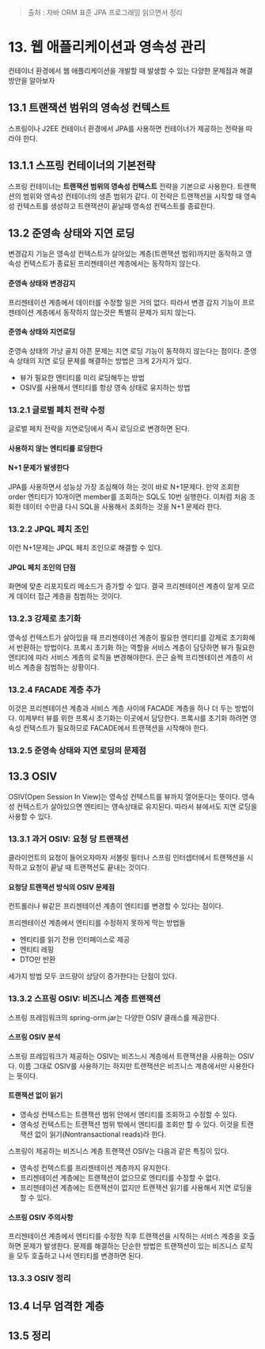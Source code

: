> 출처 : 자바 ORM 표준 JPA 프로그래밍 읽으면서 정리  

# 13. 웹 애플리케이션과 영속성 관리
컨테이너 환경에서 웹 애플리케이션을 개발할 때 발생할 수 있는 다양한 문제점과 해결 방안을 알아보자

## 13.1 트랜잭션 범위의 영속성 컨텍스트
스프링이나 J2EE 컨테이너 환경에서 JPA를 사용하면 컨테이너가 제공하는 전략을 따라야 한다.

## 13.1.1 스프링 컨테이너의 기본전략
스프링 컨테이너는 **트랜잭션 범위의 영속성 컨텍스트** 전략을 기본으로 사용한다.
트랜잭션의 범위와 영속성 컨테이너의 생존 범위가 같다. 이 전략은 트랜잭션을 시작할 때 영속성 컨텍스트를 생성하고
트랜잭션이 끝날때 영속성 컨텍스트를 종료한다.

## 13.2 준영속 상태와 지연 로딩
변경감지 기능은 영속성 컨텍스트가 살아있는 계층(트랜잭션 범위)까지만 동작하고 
영속성 컨텍스트가 종료된 프리젠테이션 계층에서는 동작하지 않는다.

#### 준영속 상태와 변경감지
프리젠테이션 계층에서 데이터를 수정할 일은 거의 없다. 
따라서 변경 감지 기능이 프르젠테이션 계층에서 동작하지 않는것은 특별히 문제가 되지 않는다.

#### 준영속 상태와 지연로딩
준영속 상태의 가낭 골치 아픈 문제는 지연 로딩 기능이 동작하지 않는다는 점이다.
준영속 상태의 지연 로딩 문제를 해결하는 방법은 크게 2가지가 있다.
- 뷰가 필요한 엔티티를 미리 로딩해두는 방법
- OSIV를 사용해서 엔티티를 항상 영속 상태로 유지하는 방법

### 13.2.1 글로벌 페치 전략 수정
글로벌 페치 전략을 지연로딩에서 즉시 로딩으로 변경하면 된다.

#### 사용하지 않는 엔티티를 로딩한다
#### N+1 문제가 발생한다
JPA를 사용하면서 성능상 가장 조심해야 하는 것이 바로 N+1문제다.
만약 조회한 order 엔티티가 10개이면 member를 조회하는 SQL도 10번 실행한다. 
이처럼 처음 조회한 데이터 수만큼 다시 SQL을 사용해서 조회하는 것을 N+1 문제라 한다.

### 13.2.2 JPQL 페치 조인
이런 N+1문제는 JPQL 페치 조인으로 해결할 수 있다.

#### JPQL 페치 조인의 단점
화면에 맞춘 리포지토리 메소드가 증가할 수 있다. 결국 프리젠테이션 계층이 알게 모르게 데이터 접근 계층을 침범하는 것이다.

### 13.2.3 강제로 초기화
영속성 컨텍스트가 살아있을 때 프리젠테이션 계층이 필요한 엔티티를 강제로 초기화해서 반환하는 방법이다.
프록시 초기화 하는 역할을 서비스 계층이 담당하면 뷰가 필요한 엔티티에 따라 서비스 계층의 로직을 변경해야한다.
은근 슬쩍 프리젠테이션 계층이 서비스 계층을 침범하는 상황이다.

### 13.2.4 FACADE 계층 추가
이것은 프리젠테이션 계층과 서비스 계층 사이에 FACADE 계층을 하나 더 두는 방법이다.
이제부터 뷰를 위한 프록시 초기화는 이곳에서 담당한다.
프록시를 초기화 하려면 영속성 컨텍스트가 필요하므로 FACADE에서 트랜잭션을 시작해야 한다.

### 13.2.5 준영속 상태와 지연 로딩의 문제점

## 13.3 OSIV
OSIV(Open Session In View)는 영속성 컨텍스트를 뷰까지 열어둔다는 뜻이다.
영속성 컨텍스트가 살아있으면 엔티티는 영속상태로 유지된다. 따라서 뷰에서도 지연 로딩을 사용할 수 있다.

### 13.3.1 과거 OSIV: 요청 당 트랜잭션
클라이언트의 요청이 들어오자마자 서블릿 필터나 스프링 인터셉터에서 트랜잭션을 시작하고 요청이 끝날 때 트랜잭션도 끝내는 것이다.

#### 요청당 트랜잭션 방식의 OSIV 문제점
컨트롤러나 뷰같은 프리젠테이션 계층이 엔티티를 변경할 수 있다는 점이다.

프리젠테이션 계층에서 엔티티를 수정하지 못하게 막는 방법들
- 엔티티를 읽기 전용 인터페이스로 제공
- 엔티티 레핑
- DTO만 반환

세가지 방법 모두 코드량이 상당이 증가한다는 단점이 있다.

### 13.3.2 스프링 OSIV: 비즈니스 계층 트랜잭션
스프링 프레임워크의 spring-orm.jar는 다양한 OSIV 클래스를 제공한다.

#### 스프링 OSIV 분석
스프링 프레임워크가 제공하는 OSIV는 비즈느시 계층에서 트랜잭션을 사용하는 OSIV다.
이름 그대로 OSIV를 사용하기는 하지만 트랜잭션은 비즈니스 계층에서만 사용한다는 뜻이다.

#### 트랜잭션 없이 읽기
- 영속성 컨텍스트는 트랜잭션 범위 안에서 엔티티를 조회하고 수정할 수 있다.
- 영속성 컨텍스트는 트랜잭션 범위 밖에서 엔티티를 조회만 할 수 있다. 이것을 트랜잭션 없이 읽기(Nontransactional reads)라 한다.

스프링이 제공하는 비즈니스 계층 트랜잭션 OSIV는 다음과 같은 특징이 있다.
- 영속성 컨텍스트를 프리젠테이션 계층까지 유지한다.
- 프리젠테이션 계층에는 트랜잭션이 없으므로 엔티티를 수정할 수 없다.
- 프리젠테이션 계층에는 트랜잭션이 없지만 트랜잭션 읽기를 사용해서 지연 로딩을 할 수 있다.

#### 스프링 OSIV 주의사항
프리젠테이션 계층에서 엔티티를 수정한 직후 트랜잭션을 시작하는 서비스 계층을 호출하면 문제가 발생한다.
문제를 해결하는 단순한 방법은 트랜잭션이 있는 비즈니스 로직을 모두 호출하고 나서 엔티티를 변경하면 된다.

### 13.3.3 OSIV 정리

## 13.4 너무 엄격한 계층
## 13.5 정리












